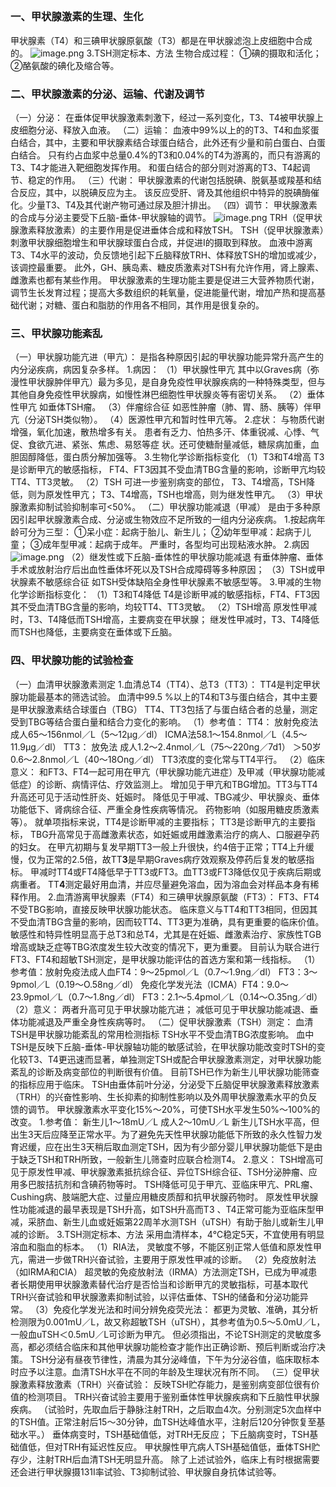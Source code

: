 ## 


### 一、甲状腺激素的生理、生化
甲状腺素（T4）和三碘甲状腺原氨酸（T3）都是在甲状腺滤泡上皮细胞中合成的。
![image.png](https://cdn.nlark.com/yuque/0/2022/png/33570603/1666481857448-733c4bbf-cda3-44cb-87f4-65e2086792fc.png#clientId=ubaf52da2-b036-4&crop=0&crop=0&crop=1&crop=1&from=paste&id=ud0695ced&margin=%5Bobject%20Object%5D&name=image.png&originHeight=148&originWidth=288&originalType=url&ratio=1&rotation=0&showTitle=false&size=12670&status=done&style=none&taskId=ub3b689c3-a4d2-4ba5-b5cd-93e97b7847f&title=)
3.TSH测定标本、方法
生物合成过程：
①碘的摄取和活化；
②酪氨酸的碘化及缩合等。

### 二、甲状腺激素的分泌、运输、代谢及调节
（一）分泌：
在垂体促甲状腺激素刺激下，经过一系列变化，T3、T4被甲状腺上皮细胞分泌、释放入血液。
（二）运输：
血液中99%以上的的T3、T4和血浆蛋白结合，其中，主要和甲状腺素结合球蛋白结合，此外还有少量和前白蛋白、白蛋白结合。
只有约占血浆中总量0.4%的T3和0.04%的T4为游离的，而只有游离的T3、T4才能进入靶细胞发挥作用。
和蛋白结合的部分则对游离的T3、T4起调节、稳定的作用。
（三）代谢：
甲状腺激素的代谢包括脱碘、脱氨基或羧基和结合反应，其中，以脱碘反应为主。
该反应受肝、肾及其他组织中特异的脱碘酶催化。少量T3、T4及其代谢产物可通过尿及胆汁排出。
（四）调节：
甲状腺激素的合成与分泌主要受下丘脑-垂体-甲状腺轴的调节。
![image.png](https://cdn.nlark.com/yuque/0/2022/png/33570603/1666481857491-da86f370-69a1-4244-810e-fc8d13aedcc8.png#clientId=ubaf52da2-b036-4&crop=0&crop=0&crop=1&crop=1&from=paste&id=ubabb3e2a&margin=%5Bobject%20Object%5D&name=image.png&originHeight=94&originWidth=412&originalType=url&ratio=1&rotation=0&showTitle=false&size=2792&status=done&style=none&taskId=u0d9d7384-481b-4cde-884f-2ee8f3db4c8&title=)
TRH（促甲状腺激素释放激素）的主要作用是促进垂体合成和释放TSH。
TSH（促甲状腺激素）刺激甲状腺细胞增生和甲状腺球蛋白合成，并促进I的摄取到释放。
血液中游离T3、T4水平的波动，负反馈地引起下丘脑释放TRH、体释放TSH的增加或减少，该调控最重要。
此外，GH、胰岛素、糖皮质激素对TSH有允许作用，肾上腺素、雌激素也都有某些作用。
甲状腺激素的生理功能主要是促进三大营养物质代谢，调节生长发育过程；提高大多数组织的耗氧量，促进能量代谢，增加产热和提高基础代谢；对糖、蛋白和脂肪的作用各不相同，其作用是很复杂的。

### 三、甲状腺功能紊乱
（一）甲状腺功能亢进（甲亢）：
是指各种原因引起的甲状腺功能异常升高产生的内分泌疾病，病因复杂多样。
1.病因：
（1）甲状腺性甲亢
其中以Graves病（弥漫性甲状腺肿伴甲亢）最为多见，是自身免疫性甲状腺疾病的一种特殊类型，但与其他自身免疫性甲状腺病，如慢性淋巴细胞性甲状腺炎等有密切关系。
（2）垂体性甲亢
如垂体TSH瘤。
（3）伴瘤综合征
如恶性肿瘤（肺、胃、肠、胰等）伴甲亢（分泌TSH类似物）。
（4）医源性甲亢和暂时性甲亢等。
2.症状：
与物质代谢增强，氧化加速，散热增多有关。
患者有乏力、怕热多汗、体重锐减、心悸、气促、食欲亢进、紧张、焦虑、易怒等症 状。还可使糖耐量减低，糖尿病加重，血胆固醇降低，蛋白质分解加强等。
3.生物化学诊断指标变化
（1）T3和T4增高 T3是诊断甲亢的敏感指标， FT4、FT3因其不受血清TBG含量的影响，诊断甲亢均较TT4、TT3灵敏。
（2）TSH 可进一步鉴别病变的部位，
T3、T4增高，TSH降低，则为原发性甲亢；
T3、T4增高，TSH也增高，则为继发性甲亢。
（3）甲状腺激素抑制试验抑制率可<50%。
（二）甲状腺功能减退（甲减）
是由于多种原因引起甲状腺激素合成、分泌或生物效应不足所致的一组内分泌疾病。
1.按起病年龄可分为三型：
①呆小症：起病于胎儿、新生儿；
②幼年型甲减：起病于儿童；
③成年型甲减：起病于成年。
严重时，各型均可出现粘液水肿。
2.病因
![image.png](https://cdn.nlark.com/yuque/0/2022/png/33570603/1666481857502-c19c1575-4733-4d94-bd5d-96fe2b3ddf07.png#clientId=ubaf52da2-b036-4&crop=0&crop=0&crop=1&crop=1&from=paste&id=u82d7edd9&margin=%5Bobject%20Object%5D&name=image.png&originHeight=118&originWidth=468&originalType=url&ratio=1&rotation=0&showTitle=false&size=6348&status=done&style=none&taskId=uc1d97619-69fa-45ac-a533-b79b54dc11a&title=)
（2）继发性或下丘脑-垂体性的甲状腺功能减退
有垂体肿瘤、垂体手术或放射治疗后出血性垂体坏死以及TSH合成障碍等多种原因；
（3）TSH或甲状腺素不敏感综合征
如TSH受体缺陷全身性甲状腺素不敏感型等。
3.甲减的生物化学诊断指标变化：
（1）T3和T4降低
T4是诊断甲减的敏感指标，FT4、FT3因其不受血清TBG含量的影响，均较TT4、TT3灵敏。
（2）TSH增高
原发性甲减时，T3、T4降低而TSH增高，主要病变在甲状腺；
继发性甲减时，T3、T4降低而TSH也降低，主要病变在垂体或下丘脑。

### 四、甲状腺功能的试验检查
（一）血清甲状腺激素测定
1.血清总T4（TT4）、总T3（TT3）：
TT4是判定甲状腺功能最基本的筛选试验。
血清中99.5 %以上的T4和T3与蛋白结合，其中主要是甲状腺激素结合球蛋白（TBG） TT4、TT3包括了与蛋白结合者的总量，测定受到TBG等结合蛋白量和结合力变化的影响。
（1）参考值：
TT4：
放射免疫法 成人65～156nmol／L（5～12μg／dl）
ICMA法58.1～154.8nmol／L（4.5～11.9μg／dl）
TT3：
放免法 成人1.2～2.4nmol／L（75～220ng／7d1）
＞50岁0.6～2.8nmol／L（40～18Ong／dl）
TT3浓度的变化常与TT4平行。
（2）临床意义：
和FT3、FT4一起可用在甲亢（甲状腺功能亢进症）及甲减（甲状腺功能减低症）的诊断、病情评估、疗效监测上。
增加见于甲亢和TBG增加。TT3与TT4升高还可见于活动性肝炎、妊娠时。
降低见于甲减、TBG减少、甲状腺炎、垂体功能低下、肾病综合征、严重全身性疾病等情况。
药物影响（如服用糖皮质激素等）。
就单项指标来说，TT4是诊断甲减的主要指标；
TT3是诊断甲亢的主要指标，
TBG升高常见于高雌激素状态，如妊娠或用雌激素治疗的病人、口服避孕药的妇女。
在甲亢初期与复发早期TT3一般上升很快，约4倍于正常；TT4上升缓慢，仅为正常的2.5倍，故TT**3**是早期Graves病疗效观察及停药后复发的敏感指标。
甲减时TT4或FT4降低早于TT3或FT3。血TT3或FT3降低仅见于疾病后期或病重者。
TT**4**测定最好用血清，并应尽量避免溶血，因为溶血会对样品本身有稀释作用。
2.血清游离甲状腺素（FT4）和三碘甲状腺原氨酸（FT3）：
FT3、FT4不受TBG影响，直接反映甲状腺功能状态。
临床意义与TT4和TT3相同，但因其不受血清TBG含量的影响，因而较TT4、TT3更为准确，具有更重要的临床价值。
敏感性和特异性明显高于总T3和总T4，尤其是在妊娠、雌激素治疗、家族性TGB增高或缺乏症等TBG浓度发生较大改变的情况下，更为重要。
目前认为联合进行FT3、FT4和超敏TSH测定，是甲状腺功能评估的首选方案和第一线指标。
（1）参考值：放射免疫法成人血FT4：9～25pmol／L（0.7～1.9ng／dl）
FT3：3～9pmol／L（0.19～O.58ng／dl）
免疫化学发光法（ICMA）FT4：9.0～23.9pmol／L（0.7～1.8ng／dl）
FT3：2.1～5.4pmol／L（0.14～O.35ng／dl）
（2）意义：
两者升高可见于甲状腺功能亢进；
减低可见于甲状腺功能减退、垂体功能减退及严重全身性疾病等时。
（二）促甲状腺激素（TSH）测定：
血清TSH是甲状腺功能紊乱的常用检测指标
TSH水平不受血清TBG浓度影响。
血中TSH是反映下丘脑-垂体-甲状腺轴功能的敏感试验，在甲状腺功能改变时TSH的变化较T3、T4更迅速而显著，单独测定TSH或配合甲状腺激素测定，对甲状腺功能紊乱的诊断及病变部位的判断很有价值。
目前TSH已作为新生儿甲状腺功能筛查的指标应用于临床。
TSH由垂体前叶分泌，分泌受下丘脑促甲状腺激素释放激素（TRH）的兴奋性影响、生长抑素的抑制性影响以及外周甲状腺激素水平的负反馈的调节。
甲状腺激素水平变化15%～20%，可使TSH水平发生50%～100%的改变。
1.参考值：
新生儿1～18mU／L
成人2～10mU／L
新生儿TSH水平高，但出生3天后应降至正常水平。为了避免先天性甲状腺功能低下所致的永久性智力发育迟缓，应在出生3天稍后取血测定TSH，因为有少部分婴儿甲状腺功能低下是由于缺乏TSH和TRH所致，一般新生儿筛查时应联合检测T4。
2.意义：
TSH增高可见于原发性甲减、甲状腺激素抵抗综合征、异位TSH综合征、TSH分泌肿瘤、应用多巴胺拮抗剂和含碘药物等时。
TSH降低可见于甲亢、亚临床甲亢、PRL瘤、Cushing病、肢端肥大症、过量应用糖皮质醇和抗甲状腺药物时。
原发性甲状腺性功能减退的最早表现是TSH升高，如TSH升高而T3 、T4正常可能为亚临床型甲减，采脐血、新生儿血或妊娠第22周羊水测TSH（uTSH）有助于胎儿或新生儿甲减的诊断。
3.TSH测定标本、方法
采用血清样本，4℃稳定5天，不宜使用有明显溶血和脂血的标本。
（1）RIA法，
灵敏度不够，不能区别正常人低值和原发性甲亢，需进一步做TRH兴奋试验，主要用于原发性甲减的诊断。
（2）免疫放射法（如IRMA和CIA）
超灵敏的免疫放射法（IRMA）方法测定TSH，已成为甲减患者长期使用甲状腺激素替代治疗是否恰当和诊断甲亢的灵敏指标，可基本取代TRH兴奋试验和甲状腺激素抑制试验，以评估垂体、TSH的储备和分泌功能异常。
（3）免疫化学发光法和时间分辨免疫荧光法：
都更为灵敏、准确，其分析检测限为0.001mU／L，故又称超敏TSH（uTSH），其参考值为0.5～5.0mU／L，一般血uTSH＜0.5mU／L可诊断为甲亢。
但必须指出，不论TSH测定的灵敏度多高，都必须结合临床和其他甲状腺功能检查才能作出正确诊断、预后判断或治疗决策。
TSH分泌有昼夜节律性，清晨为其分泌峰值，下午为分泌谷值，临床取标本时应予以注意。血清TSH水平在不同的年龄及生理状况有所不同。
（三）促甲状腺激素释放激素（TRH）兴奋试验：
反映TSH贮存能力，是鉴别病变部位很有价值的检测项目。
TRH兴奋试验主要用于鉴别垂体性甲状腺疾病和下丘脑性甲状腺疾病。
（试验时，先取血后于静脉注射TRH，之后取血4次。分别测定5次血样中的TSH值。正常注射后15～30分钟，血TSH达峰值水平，注射后120分钟恢复至基础水平。）
垂体病变时，TSH基础值低，对TRH无反应；
下丘脑病变时，TSH基础值低，但对TRH有延迟性反应。
甲状腺性甲亢病人TSH基础值低，垂体TSH贮存少，注射TRH后血清TSH无明显升高。
除了上述试验外，临床上有时根据需要还会进行甲状腺摄131I率试验、T3抑制试验、甲状腺自身抗体试验等。
